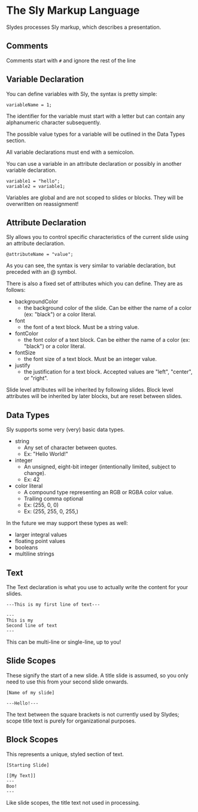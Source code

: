 # The Sly Markup Language

Slydes processes Sly markup, which describes a presentation.

## Comments

Comments start with `#` and ignore the rest of the line

## Variable Declaration

You can define variables with Sly, the syntax is pretty simple:

```
variableName = 1;
```

The identifier for the variable must start with a letter but can contain any alphanumeric character subsequently.

The possible value types for a variable will be outlined in the Data Types section.

All variable declarations must end with a semicolon.

You can use a variable in an attribute declaration or possibly in another variable declaration.

```
variable1 = "hello";
variable2 = variable1;
```

Variables are global and are not scoped to slides or blocks. They will be overwritten on reassignment!

## Attribute Declaration

Sly allows you to control specific characteristics of the current slide using an attribute declaration.

```
@attributeName = "value";
```

As you can see, the syntax is very similar to variable declaration, but preceded with an @ symbol.

There is also a fixed set of attributes which you can define. They are as follows:

- backgroundColor
    - the background color of the slide. Can be either the name of a color (ex: "black") or a color literal.
- font
    - the font of a text block. Must be a string value.
- fontColor
    - the font color of a text block. Can be either the name of a color (ex: "black") or a color literal.
- fontSize
    - the font size of a text block. Must be an integer value.
- justify
    - the justification for a text block. Accepted values are "left", "center", or "right".
    
Slide level attributes will be inherited by following slides. Block level attributes will be inherited by later blocks, but are reset between slides.

## Data Types

Sly supports some very (very) basic data types.

- string
    - Any set of character between quotes.
    - Ex: "Hello World!"
- integer
    - An unsigned, eight-bit integer (intentionally limited, subject to change).
    - Ex: 42
- color literal
    - A compound type representing an RGB or RGBA color value.
    - Trailing comma optional 
    - Ex: (255, 0, 0)
    - Ex: (255, 255, 0, 255,)
    
In the future we may support these types as well:

- larger integral values
- floating point values
- booleans
- multiline strings

## Text

The Text declaration is what you use to actually write the content for your slides.

```
---This is my first line of text---

---
This is my
Second line of text
---
```

This can be multi-line or single-line, up to you!

## Slide Scopes

These signify the start of a new slide. A title slide is assumed, so you only need to use this from your second slide onwards.

```
[Name of my slide]

---Hello!---
```

The text between the square brackets is not currently used by Slydes; scope title text is purely for organizational purposes.

## Block Scopes

This represents a unique, styled section of text.

```
[Starting Slide]

[[My Text]]
---
Boo!
---
```

Like slide scopes, the title text not used in processing.